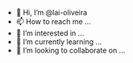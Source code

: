 - 👋 Hi, I’m @lai-oliveira
- 📫 How to reach me ...
- 👀 I’m interested in ...
- 🌱 I’m currently learning ...
- 💞️ I’m looking to collaborate on ...

<!---
lai-oliveira/lai-oliveira is a ✨ special ✨ repository because its `README.md` (this file) appears on your GitHub profile.
You can click the Preview link to take a look at your changes.
-
